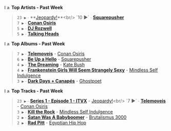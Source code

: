<!--START_LASTFM_ARTISTS:{"period": "7day", "rows": 5}-->
<a href="https://last.fm" target="_blank"><img src="https://user-images.githubusercontent.com/17434202/215290617-e793598d-d7c9-428f-9975-156db1ba89cc.svg" alt="Last.fm Logo" width="18" height="13"/></a> **Top Artists - Past Week**

> `23 ▶️` ∙ **[Jeopardy!](https://www.last.fm/music/Jeopardy!)**<br/>
> `10 ▶️` ∙ **[Squarepusher](https://www.last.fm/music/Squarepusher)**<br/>
> `7 ▶️` ∙ **[Conan Osiris](https://www.last.fm/music/Conan+Osiris)**<br/>
> `5 ▶️` ∙ **[DJ Rozwell](https://www.last.fm/music/DJ+Rozwell)**<br/>
> `5 ▶️` ∙ **[Talking Heads](https://www.last.fm/music/Talking+Heads)**<br/>
<!--END_LASTFM_ARTISTS-->

<!--START_LASTFM_ALBUMS:{"period": "7day", "rows": 5}-->
<a href="https://last.fm" target="_blank"><img src="https://user-images.githubusercontent.com/17434202/215290617-e793598d-d7c9-428f-9975-156db1ba89cc.svg" alt="Last.fm Logo" width="18" height="13"/></a> **Top Albums - Past Week**

> `7 ▶️` ∙ **[Telemoveis](https://www.last.fm/music/Conan+Osiris/Telemoveis)** - [Conan Osiris](https://www.last.fm/music/Conan+Osiris)<br/>
> `6 ▶️` ∙ **[Be Up a Hello](https://www.last.fm/music/Squarepusher/Be+Up+a+Hello)** - [Squarepusher](https://www.last.fm/music/Squarepusher)<br/>
> `4 ▶️` ∙ **[The Dreaming](https://www.last.fm/music/Kate+Bush/The+Dreaming)** - [Kate Bush](https://www.last.fm/music/Kate+Bush)<br/>
> `4 ▶️` ∙ **[Frankenstein Girls Will Seem Strangely Sexy](https://www.last.fm/music/Mindless+Self+Indulgence/Frankenstein+Girls+Will+Seem+Strangely+Sexy)** - [Mindless Self Indulgence](https://www.last.fm/music/Mindless+Self+Indulgence)<br/>
> `3 ▶️` ∙ **[Dark Days + Canapés](https://www.last.fm/music/Ghostpoet/Dark+Days+%252B+Canap%C3%A9s)** - [Ghostpoet](https://www.last.fm/music/Ghostpoet)<br/>
<!--END_LASTFM_ALBUMS-->

<!--START_LASTFM_TRACKS:{"period": "7day", "rows": 5}-->
<a href="https://last.fm" target="_blank"><img src="https://user-images.githubusercontent.com/17434202/215290617-e793598d-d7c9-428f-9975-156db1ba89cc.svg" alt="Last.fm Logo" width="18" height="13"/></a> **Top Tracks - Past Week**

> `23 ▶️` ∙ **[Series 1 - Episode 1 - ITVX](https://www.last.fm/music/Jeopardy!/_/Series+1+-+Episode+1+-+ITVX)** - [Jeopardy!](https://www.last.fm/music/Jeopardy!)<br/>
> `7 ▶️` ∙ **[Telemoveis](https://www.last.fm/music/Conan+Osiris/_/Telemoveis)** - [Conan Osiris](https://www.last.fm/music/Conan+Osiris)<br/>
> `3 ▶️` ∙ **[Kill the Rock](https://www.last.fm/music/Mindless+Self+Indulgence/_/Kill+the+Rock)** - [Mindless Self Indulgence](https://www.last.fm/music/Mindless+Self+Indulgence)<br/>
> `2 ▶️` ∙ **[Satan Was A Babyboomer](https://www.last.fm/music/Brutalismus+3000/_/Satan+Was+A+Babyboomer)** - [Brutalismus 3000](https://www.last.fm/music/Brutalismus+3000)<br/>
> `2 ▶️` ∙ **[Rad Pitt](https://www.last.fm/music/Egyptian+Hip+Hop/_/Rad+Pitt)** - [Egyptian Hip Hop](https://www.last.fm/music/Egyptian+Hip+Hop)<br/>
<!--END_LASTFM_TRACKS-->